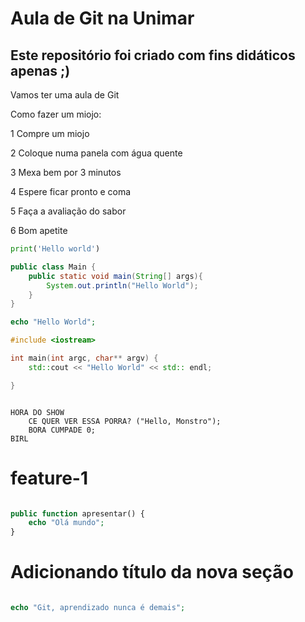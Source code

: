 # Aula de Git na Unimar

## Este repositório foi criado com fins didáticos apenas ;)

Vamos ter uma aula de Git

Como fazer um miojo:

1 Compre um miojo

2 Coloque numa panela com água quente

3 Mexa bem por 3 minutos

4 Espere ficar pronto e coma

5 Faça a avaliação do sabor

6 Bom apetite

``` python
print('Hello world')
```

``` java
public class Main {
    public static void main(String[] args){
        System.out.println("Hello World");
    }
}
```

``` php
echo "Hello World";
```

```C++
#include <iostream>

int main(int argc, char** argv) {
    std::cout << "Hello World" << std:: endl;

}
```

```BIRL

HORA DO SHOW
    CE QUER VER ESSA PORRA? ("Hello, Monstro");
    BORA CUMPADE 0;
BIRL
```


# feature-1

```php

public function apresentar() {
    echo "Olá mundo";
}

```
# Adicionando título da nova seção
``` php

echo "Git, aprendizado nunca é demais";

```
